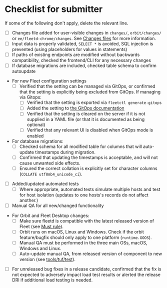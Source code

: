 # Checklist for submitter

If some of the following don't apply, delete the relevant line.

<!-- Note that API documentation changes are now addressed by the product design team. -->

- [ ] Changes file added for user-visible changes in `changes/`, `orbit/changes/` or `ee/fleetd-chrome/changes`.
  See [Changes files](https://github.com/fleetdm/fleet/blob/main/docs/Contributing/guides/committing-changes.md#changes-files) for more information.
- [ ] Input data is properly validated, `SELECT *` is avoided, SQL injection is prevented (using placeholders for values in statements)
- [ ] If paths of existing endpoints are modified without backwards compatibility, checked the frontend/CLI for any necessary changes
- [ ] If database migrations are included, checked table schema to confirm autoupdate
- For new Fleet configuration settings
  - [ ] Verified that the setting can be managed via GitOps, or confirmed that the setting is explicitly being excluded from GitOps.  If managing via Gitops:
    - [ ] Verified that the setting is exported via `fleetctl generate-gitops`
    - [ ] Added the setting to [the GitOps documentation](https://github.com/fleetdm/fleet/blob/main/docs/Configuration/yaml-files.md#L485)
    - [ ] Verified that the setting is cleared on the server if it is not supplied in a YAML file (or that it is documented as being optional)
    - [ ] Verified that any relevant UI is disabled when GitOps mode is enabled
- For database migrations:
  - [ ] Checked schema for all modified table for columns that will auto-update timestamps during migration.
  - [ ] Confirmed that updating the timestamps is acceptable, and will not cause unwanted side effects.
  - [ ] Ensured the correct collation is explicitly set for character columns (`COLLATE utf8mb4_unicode_ci`).
- [ ] Added/updated automated tests
  - [ ] Where appropriate, automated tests simulate multiple hosts and test for host isolation (updates to one hosts's records do not affect another.)
- [ ] Manual QA for all new/changed functionality
- For Orbit and Fleet Desktop changes:
   - [ ] Make sure fleetd is compatible with the latest released version of Fleet (see [Must rule](https://github.com/fleetdm/fleet/blob/main/docs/Contributing/workflows/fleetd-development-and-release-strategy.md)).
   - [ ] Orbit runs on macOS, Linux and Windows. Check if the orbit feature/bugfix should only apply to one platform (`runtime.GOOS`).
   - [ ] Manual QA must be performed in the three main OSs, macOS, Windows and Linux.
   - [ ] Auto-update manual QA, from released version of component to new version (see [tools/tuf/test](../tools/tuf/test/README.md)).
- [ ] For unreleased bug fixes in a release candidate, confirmed that the fix is not expected to adversely impact load test results or alerted the release DRI if additional load testing is needed.
